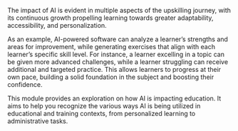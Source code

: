 The impact of AI is evident in multiple aspects of the upskilling journey, with its continuous growth propelling learning towards greater adaptability, accessibility, and personalization. 

As an example, AI-powered software can analyze a learner’s strengths and areas for improvement, while generating exercises that align with each learner’s specific skill level. For instance, a learner excelling in a topic can be given more advanced challenges, while a learner struggling can receive additional and targeted practice. This allows learners to progress at their own pace, building a solid foundation in the subject and boosting their confidence.

This module provides an exploration on how AI is impacting education. It aims to help you recognize the various ways AI is being utilized in educational and training contexts, from personalized learning to administrative tasks.
